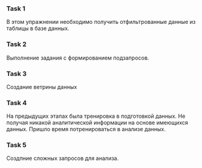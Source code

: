 ### Task 1
В этом упражнении необходимо получить отфильтрованные данные из таблицы 
в базе данных. 

### Task 2
Выполнение задания с формированием подзапросов.

### Task 3
Создание ветрины данных

### Task 4
На предыдущих этапах была тренировка в подготовкой данных. Не получая никакой аналитической информации на основе имеющихся данных. Пришло время потренироваться в анализе данных. 


### Task 5
Создпние сложных запросов для анализа.
